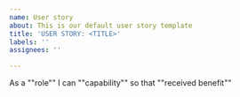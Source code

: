 ```yaml
---
name: User story
about: This is our default user story template
title: 'USER STORY: <TITLE>'
labels: ''
assignees: ''

---
```


As a ""role"" I can ""capability"" so that ""received benefit""
